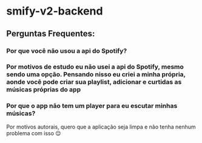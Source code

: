 # smify-v2-backend

<h2>Perguntas Frequentes:</h2>
<h3>Por que você não usou a api do Spotify?<h3>
<p>Por motivos de estudo eu não usei a api do Spotify, mesmo sendo uma opção. Pensando nisso eu criei a minha própria, aonde você pode criar sua playlist, adicionar e curtidas as músicas próprias do app</p>
<h3>Por que o app não tem um player para eu escutar minhas músicas?</h3>
<p>Por motivos autorais, quero que a aplicação seja limpa e não tenha nenhum problema com isso 😌</p>



